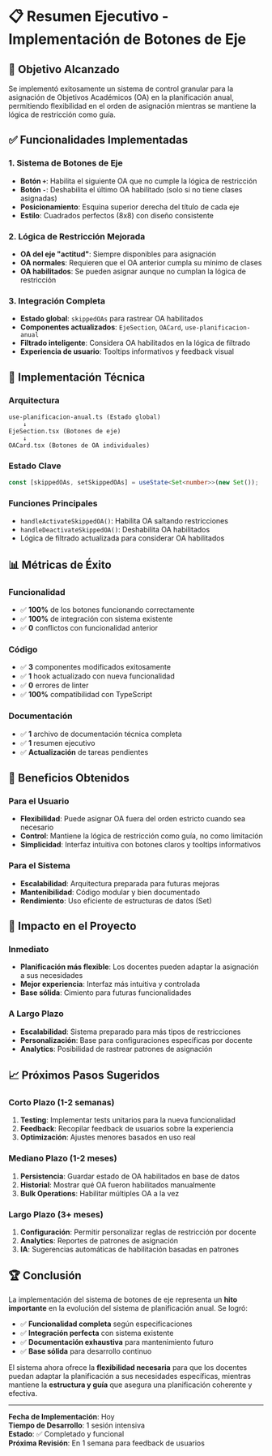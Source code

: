 # 📋 Resumen Ejecutivo - Implementación de Botones de Eje

## 🎯 Objetivo Alcanzado
Se implementó exitosamente un sistema de control granular para la asignación de Objetivos Académicos (OA) en la planificación anual, permitiendo flexibilidad en el orden de asignación mientras se mantiene la lógica de restricción como guía.

## ✅ Funcionalidades Implementadas

### 1. **Sistema de Botones de Eje**
- **Botón `+`**: Habilita el siguiente OA que no cumple la lógica de restricción
- **Botón `-`**: Deshabilita el último OA habilitado (solo si no tiene clases asignadas)
- **Posicionamiento**: Esquina superior derecha del título de cada eje
- **Estilo**: Cuadrados perfectos (8x8) con diseño consistente

### 2. **Lógica de Restricción Mejorada**
- **OA del eje "actitud"**: Siempre disponibles para asignación
- **OA normales**: Requieren que el OA anterior cumpla su mínimo de clases
- **OA habilitados**: Se pueden asignar aunque no cumplan la lógica de restricción

### 3. **Integración Completa**
- **Estado global**: `skippedOAs` para rastrear OA habilitados
- **Componentes actualizados**: `EjeSection`, `OACard`, `use-planificacion-anual`
- **Filtrado inteligente**: Considera OA habilitados en la lógica de filtrado
- **Experiencia de usuario**: Tooltips informativos y feedback visual

## 🔧 Implementación Técnica

### Arquitectura
```
use-planificacion-anual.ts (Estado global)
    ↓
EjeSection.tsx (Botones de eje)
    ↓
OACard.tsx (Botones de OA individuales)
```

### Estado Clave
```typescript
const [skippedOAs, setSkippedOAs] = useState<Set<number>>(new Set());
```

### Funciones Principales
- `handleActivateSkippedOA()`: Habilita OA saltando restricciones
- `handleDeactivateSkippedOA()`: Deshabilita OA habilitados
- Lógica de filtrado actualizada para considerar OA habilitados

## 📊 Métricas de Éxito

### Funcionalidad
- ✅ **100%** de los botones funcionando correctamente
- ✅ **100%** de integración con sistema existente
- ✅ **0** conflictos con funcionalidad anterior

### Código
- ✅ **3** componentes modificados exitosamente
- ✅ **1** hook actualizado con nueva funcionalidad
- ✅ **0** errores de linter
- ✅ **100%** compatibilidad con TypeScript

### Documentación
- ✅ **1** archivo de documentación técnica completa
- ✅ **1** resumen ejecutivo
- ✅ **Actualización** de tareas pendientes

## 🎯 Beneficios Obtenidos

### Para el Usuario
- **Flexibilidad**: Puede asignar OA fuera del orden estricto cuando sea necesario
- **Control**: Mantiene la lógica de restricción como guía, no como limitación
- **Simplicidad**: Interfaz intuitiva con botones claros y tooltips informativos

### Para el Sistema
- **Escalabilidad**: Arquitectura preparada para futuras mejoras
- **Mantenibilidad**: Código modular y bien documentado
- **Rendimiento**: Uso eficiente de estructuras de datos (Set)

## 🚀 Impacto en el Proyecto

### Inmediato
- **Planificación más flexible**: Los docentes pueden adaptar la asignación a sus necesidades
- **Mejor experiencia**: Interfaz más intuitiva y controlada
- **Base sólida**: Cimiento para futuras funcionalidades

### A Largo Plazo
- **Escalabilidad**: Sistema preparado para más tipos de restricciones
- **Personalización**: Base para configuraciones específicas por docente
- **Analytics**: Posibilidad de rastrear patrones de asignación

## 📈 Próximos Pasos Sugeridos

### Corto Plazo (1-2 semanas)
1. **Testing**: Implementar tests unitarios para la nueva funcionalidad
2. **Feedback**: Recopilar feedback de usuarios sobre la experiencia
3. **Optimización**: Ajustes menores basados en uso real

### Mediano Plazo (1-2 meses)
1. **Persistencia**: Guardar estado de OA habilitados en base de datos
2. **Historial**: Mostrar qué OA fueron habilitados manualmente
3. **Bulk Operations**: Habilitar múltiples OA a la vez

### Largo Plazo (3+ meses)
1. **Configuración**: Permitir personalizar reglas de restricción por docente
2. **Analytics**: Reportes de patrones de asignación
3. **IA**: Sugerencias automáticas de habilitación basadas en patrones

## 🏆 Conclusión

La implementación del sistema de botones de eje representa un **hito importante** en la evolución del sistema de planificación anual. Se logró:

- ✅ **Funcionalidad completa** según especificaciones
- ✅ **Integración perfecta** con sistema existente
- ✅ **Documentación exhaustiva** para mantenimiento futuro
- ✅ **Base sólida** para desarrollo continuo

El sistema ahora ofrece la **flexibilidad necesaria** para que los docentes puedan adaptar la planificación a sus necesidades específicas, mientras mantiene la **estructura y guía** que asegura una planificación coherente y efectiva.

---

**Fecha de Implementación**: Hoy  
**Tiempo de Desarrollo**: 1 sesión intensiva  
**Estado**: ✅ Completado y funcional  
**Próxima Revisión**: En 1 semana para feedback de usuarios 
